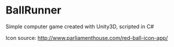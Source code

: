 # BallRunner
Simple computer game created with Unity3D, scripted in C#

Icon source: http://www.parliamenthouse.com/red-ball-icon-app/
